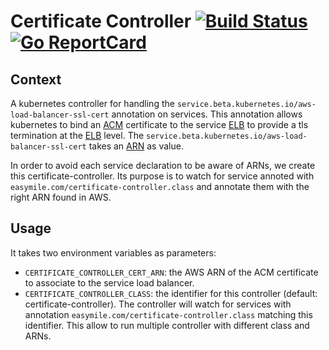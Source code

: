 # Certificate Controller [![Build Status](https://travis-ci.org/EasyMile/certificate-controller.svg?branch=master)](https://travis-ci.org/EasyMile/certificate-controller) [![Go ReportCard](https://goreportcard.com/badge/github.com/EasyMile/certificate-controller)](https://goreportcard.com/report/github.com/EasyMile/certificate-controller)

## Context

A kubernetes controller for handling the
`service.beta.kubernetes.io/aws-load-balancer-ssl-cert` annotation on
services. This annotation allows kubernetes to bind an
[ACM](https://aws.amazon.com/certificate-manager/) certificate to the
service [ELB](https://aws.amazon.com/elasticloadbalancing/) to provide a
tls termination at the
[ELB](https://aws.amazon.com/elasticloadbalancing/) level.
The `service.beta.kubernetes.io/aws-load-balancer-ssl-cert` takes an
[ARN](https://docs.aws.amazon.com/general/latest/gr/aws-arns-and-namespaces.html)
as value.

In order to avoid each service declaration to be aware of ARNs, we
create this certificate-controller.
Its purpose is to watch for service annoted with `easymile.com/certificate-controller.class` and annotate them with the right ARN found in AWS.

## Usage

It takes two environment variables as parameters:
- `CERTIFICATE_CONTROLLER_CERT_ARN`: the AWS ARN of the ACM certificate to
  associate to the service load balancer.
- `CERTIFICATE_CONTROLLER_CLASS`: the identifier for this controller
  (default: certificate-controller). The controller will watch for services with annotation `easymile.com/certificate-controller.class` matching this identifier. This allow to run multiple controller with different class and ARNs.

